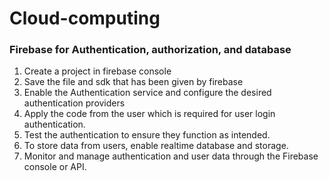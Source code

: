 # Cloud-computing

### Firebase for Authentication,  authorization, and database
1. Create a project in firebase console
2. Save the file and sdk that has been given by firebase
3. Enable the Authentication service and configure the desired authentication providers
4. Apply the code from the user which is required for user login authentication.
5. Test the authentication to ensure they function as intended.
6. To store data from users, enable realtime database and storage.
7. Monitor and manage authentication and user data through the Firebase console or API.

### 
